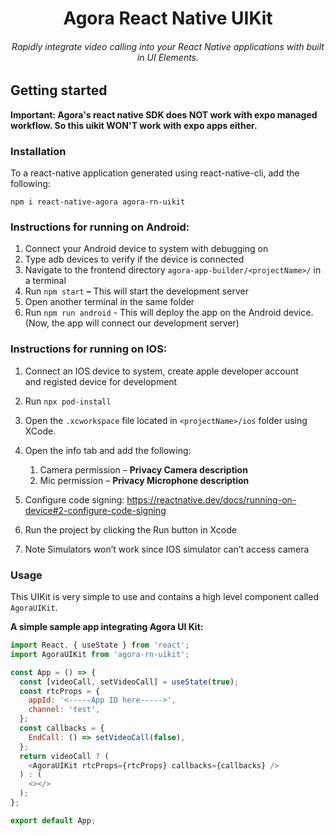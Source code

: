 <div style="text-align:center">
<h1> Agora React Native UIKit</h1>
<h6>Rapidly integrate video calling into your React Native applications with built in UI Elements.</h6>
</div>

## Getting started


**Important: Agora's react native SDK does NOT work with expo managed workflow. So this uikit WON'T work with expo apps either.**

### Installation

To a react-native application generated using react-native-cli, add the following:

```
npm i react-native-agora agora-rn-uikit
```

### Instructions for running on Android:

1.  Connect your Android device to system with debugging on 
2.  Type adb devices to verify if the device is connected 
3.  Navigate to the frontend directory `agora-app-builder/<projectName>/` in a terminal 
4.  Run `npm start` **–** This will start the development server 
5.  Open another terminal in the same folder 
6.  Run `npm run android` - This will deploy the app on the Android device. (Now, the app will connect our development server)


### Instructions for running on IOS:

1.  Connect an IOS device to system, create apple developer account and registed device for development 
2.  Run `npx pod-install`
3.  Open the `.xcworkspace` file located in `<projectName>/ios` folder using XCode.
4.  Open the info tab and add the following: 

    1.  Camera permission – **Privacy Camera description**
    2.  Mic permission – **Privacy Microphone description**
5.  Configure code signing: https://reactnative.dev/docs/running-on-device#2-configure-code-signing
6.  Run the project by clicking the Run button in Xcode 
7.  Note Simulators won’t work since IOS simulator can’t access camera

### Usage

This UIKit is very simple to use and contains a high level component called `AgoraUIKit`.

**A simple sample app integrating Agora UI Kit:**
```javascript
import React, { useState } from 'react';
import AgoraUIKit from 'agora-rn-uikit';

const App = () => {
  const [videoCall, setVideoCall] = useState(true);
  const rtcProps = {
    appId: '<-----App ID here----->',
    channel: 'test',
  };
  const callbacks = {
    EndCall: () => setVideoCall(false),
  };
  return videoCall ? (
    <AgoraUIKit rtcProps={rtcProps} callbacks={callbacks} />
  ) : (
    <></>
  );
};

export default App;
```
